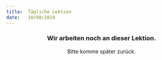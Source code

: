 ```yaml
---
title:  Tägliche Lektion
date:   10/08/2019
---
```


### <center>Wir arbeiten noch an dieser Lektion.</center>
<center>Bitte komme später zurück.</center>